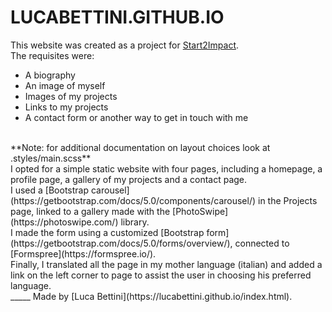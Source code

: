 # LUCABETTINI.GITHUB.IO

This website was created as a project for [Start2Impact](https://www.start2impact.it/).<br>
The requisites were:<br>
- A biography 
- An image of myself 
- Images of my projects
- Links to my projects
- A contact form or another way to get in touch with me 
<br>
**Note: for additional documentation on layout choices look at .styles/main.scss**<br>
I opted for a simple static website with four pages, including a homepage, a profile page, a gallery of my projects and a contact page.<br>
I used a [Bootstrap carousel](https://getbootstrap.com/docs/5.0/components/carousel/) in the Projects page, linked to a gallery made with the [PhotoSwipe](https://photoswipe.com/) library.<br>
I made the form using a customized [Bootstrap form](https://getbootstrap.com/docs/5.0/forms/overview/), connected to [Formspree](https://formspree.io/).<br>
Finally, I translated all the page in my mother language (italian) and added a link on the left corner to page to assist the user in choosing his preferred language.<br>
_____
Made by [Luca Bettini](https://lucabettini.github.io/index.html). 

